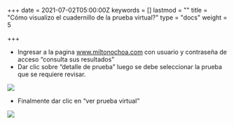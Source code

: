 +++
date = 2021-07-02T05:00:00Z
keywords = []
lastmod = ""
title = "Cómo visualizo el cuadernillo de la prueba virtual?"
type = "docs"
weight = 5

+++

* Ingresar a la pagina www.miltonochoa.com con usuario y contraseña de acceso “consulta sus resultados”
* Dar clic sobre “detalle de prueba” luego se debe seleccionar la prueba que se requiere revisar.

![](/uploads/1-1.png)

* Finalmente dar clic en “ver prueba virtual”

![](/uploads/2-1.png)